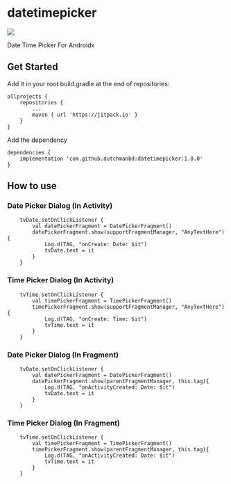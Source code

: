 # datetimepicker

[![](https://jitpack.io/v/dutchmanbd/datetimepicker.svg)](https://jitpack.io/#dutchmanbd/datetimepicker)


Date Time Picker For Androidx

## Get Started
Add it in your root build.gradle at the end of repositories:

```
allprojects {
	repositories {
		...
		maven { url 'https://jitpack.io' }	
	}
}
```
Add the dependency

```
dependencies {
	implementation 'com.github.dutchmanbd:datetimepicker:1.0.0'
}
```

## How to use

### Date Picker Dialog (In Activity)

```
    tvDate.setOnClickListener {
        val datePickerFragment = DatePickerFragment()
        datePickerFragment.show(supportFragmentManager, "AnyTextHere"){
            Log.d(TAG, "onCreate: Date: $it")
            tvDate.text = it
        }
    }
```

### Time Picker Dialog (In Activity)

```
    tvTime.setOnClickListener {
        val timePickerFragment = TimePickerFragment()
        timePickerFragment.show(supportFragmentManager, "AnyTextHere"){
            Log.d(TAG, "onCreate: Time: $it")
            tvTime.text = it
        }
    }
```


### Date Picker Dialog (In Fragment)

```
    tvDate.setOnClickListener {
        val datePickerFragment = DatePickerFragment()
        datePickerFragment.show(parentFragmentManager, this.tag){
            Log.d(TAG, "onActivityCreated: Date: $it")
            tvDate.text = it
        }
    }
```

### Time Picker Dialog (In Fragment)

```
    tvTime.setOnClickListener {
        val timePickerFragment = TimePickerFragment()
        timePickerFragment.show(parentFragmentManager, this.tag){
            Log.d(TAG, "onActivityCreated: Date: $it")
            tvTime.text = it
        }
    }
```
